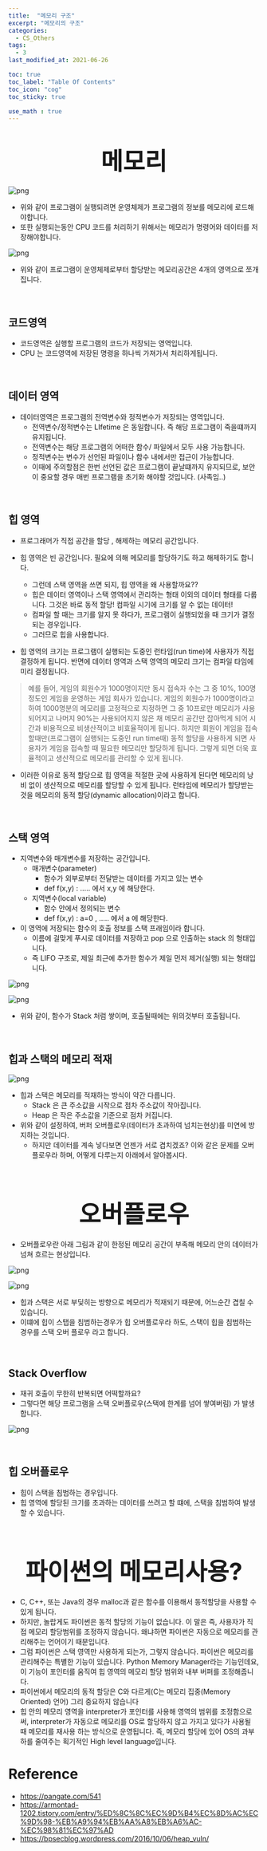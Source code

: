 ```yaml
---
title:  "메모리 구조"
excerpt: "메모리의 구조"
categories:
  - CS_Others
tags:
  - 3
last_modified_at: 2021-06-26

toc: true
toc_label: "Table Of Contents"
toc_icon: "cog"
toc_sticky: true

use_math : true
---
```


# <center><font size="15">메모리</font></center>

![png](/assets/images/Others/1_1.png)

- 위와 같이 프로그램이 실행되려면 운영체제가 프로그램의 정보를 메모리에 로드해야합니다.
- 또한 실행되는동안 CPU 코드를 처리하기 위해서는 메모리가 명령어와 데이터를 저장해야합니다. 

![png](/assets/images/Others/1_2.png)

- 위와 같이 프로그램이 운영체제로부터 할당받는 메모리공간은 4개의 영역으로 쪼개집니다. 

<br>

## 코드영역

- 코드영역은 실행할 프로그램의 코드가 저장되는 영역입니다. 
- CPU 는 코드영역에 저장된 명령을 하나씩 가져가서 처리하게됩니다. 

<br>

## 데이터 영역

- 데이터영역은 프로그램의 전역변수와 정적변수가 저장되는 영역입니다. 
  - 전역변수/정적변수는 LIfetime 은 동일합니다. 즉 해당 프로그램이 죽을떄까지 유지됩니다.
  - 전역변수는 해당 프로그램의 어떠한 함수/ 파일에서 모두 사용 가능합니다.
  - 정적변수는 변수가 선언된 파일이나 함수 내에서만 접근이 가능합니다. 
  - 이때에 주의할점은 한번 선언된 값은 프로그램이 끝날떄까지 유지되므로, 보안이 중요할 경우 매번 프로그램을 초기화 해야할 것입니다. (사족임..)

<br>

## 힙 영역

- 프로그래머가 직접 공간을 할당 , 해제하는 메모리 공간입니다. 
- 힙 영역은 빈 공간입니다. 필요에 의해 메모리를 할당하기도 하고 해제하기도 합니다.
  - 그런데 스택 영역을 쓰면 되지, 힙 영역을 왜 사용할까요??
  - 힙은 데이터 영역이나 스택 영역에서 관리하는 형태 이외의 데이터 형태를 다룹니다. 그것은 바로 동적 할당! 컴파일 시기에 크기를 알 수 없는 데이터!
  - 컴파일 할 때는 크기를 알지 못 하다가, 프로그램이 실행되었을 때 크기가 결정되는 경우입니다. 
  - 그러므로 힙을 사용합니다. 

- 힙 영역의 크기는 프로그램이 실행되는 도중인 런타임(run time)에 사용자가 직접 결정하게 됩니다. 반면에 데이터 영역과 스택 영역의 메모리 크기는 컴파일 타임에 미리 결정됩니다.

>예를 들어, 게임의 회원수가 1000명이지만 동시 접속자 수는 그 중 10%, 100명 정도인 게임을 운영하는 게임 회사가 있습니다. 
>게임의 회원수가 1000명이라고 하여 1000명분의 메모리를 고정적으로 지정하면 그 중 10프로만 메모리가 사용되어지고 나머지 90%는 사용되어지지 않은 채 메모리 공간만 잡아먹게 되어 시간과 비용적으로 비생산적이고 비효율적이게 됩니다. 
>하지만 회원이 게임을 접속할때만(프로그램이 실행되는 도중인 run time때) 동적 할당을 사용하게 되면 사용자가 게임을 접속할 때 필요한 메모리만 할당하게 됩니다. 
>그렇게 되면 더욱 효율적이고 생산적으로 메모리를 관리할 수 있게 됩니다.

- 이러한 이유로 동적 할당으로 힙 영역을 적절한 곳에 사용하게 된다면 메모리의 낭비 없이 생산적으로 메모리를 할당할 수 있게 됩니다. 런타임에 메모리가 할당받는 것을 메모리의 동적 할당(dynamic allocation)이라고 합니다.

<br>

## 스택 영역

- 지역변수와 매개변수를 저장하는 공간입니다. 
  - 매개변수(parameter)
    - 함수가 외부로부터 전달받는 데이터를 가지고 있는 변수
    - def f(x,y) :  ..... 에서 x,y 에 해당한다. 
  - 지역변수(local variable)
    - 함수 안에서 정의되는 변수 
    - def f(x,y) : a=0 , ..... 에서 a 에 해당한다. 
- 이 영역에 저장되는 함수의 호출 정보를 스택 프래임이라 합니다. 
  - 이름에 걸맞게 푸시로 데이터를 저장하고 pop 으로 인출하는 stack 의 형태입니다. 
  - 즉 LIFO 구조로, 제일 최근에 추가한 함수가 제일 먼저 제거(실행) 되는 형태입니다. 

![png](/assets/images/Others/1_6.png)

![png](/assets/images/Others/1_7.png)

- 위와 같이, 함수가 Stack 처럼 쌓이며, 호출될때에는 위의것부터 호출됩니다. 

<br>

## 힙과 스택의 메모리 적재

![png](/assets/images/Others/1_9.png)

- 힙과 스택은 메모리를 적재하는 방식이 약간 다릅니다.
  - Stack 은 큰 주소값을 시작으로 점차 주소값이 작아집니다.
  - Heap 은 작은 주소값을 기준으로 점차 커집니다. 
- 위와 같이 설정하여, 버퍼 오버플로우(데이터가 초과하여 넘치는현상)를 미연에 방지하는 것입니다. 
  - 하지만 데이터를 계속 넣다보면 언젠가 서로 겹치겠죠? 이와 같은 문제를 오버플로우라 하며, 어떻게 다루는지 아래에서 알아봅시다.

<br>

# <center><font size="15">오버플로우</font></center>

- 오버플로우란 아래 그림과 같이 한정된 메모리 공간이 부족해 메모리 안의 데이터가 넘쳐 흐르는 현상입니다.

![png](/assets/images/Others/1_10.png)

![png](/assets/images/Others/1_5.png)

- 힙과 스택은 서로 부딫히는 방향으로 메모리가 적재되기 때문에, 어느순간 겹칠 수 있습니다. 
- 이떄에 힙이 스탭을 침범하는경우가 힙 오버플로우라 하도, 스택이 힙을 침범하는 경우를 스택 오버 플로우 라고 합니다. 

<br>

## Stack Overflow

- 재귀 호출이 무한히 반복되면 어떡할까요?
- 그렇다면 해당 프로그램을 스택 오버플로우(스택에 한계를 넘어 쌓여버림) 가 발생합니다. 

![png](/assets/images/Others/1_8.png)

<br>

## 힙 오버플로우

- 힙이 스택을 침범하는 경우입니다. 
- 힙 영역에 할당된 크기를 초과하는 데이터를 쓰려고 할 떄에, 스택을 침범하여 발생할 수 있습니다. 

<br>

# <center><font size="15">파이썬의 메모리사용?</font></center>

- C, C++, 또는 Java의 경우 malloc과 같은 함수를 이용해서 동적할당을 사용할 수 있게 됩니다. 
- 하지만, 놀랍게도 파이썬은 동적 할당의 기능이 없습니다. 이 말은 즉, 사용자가 직접 메모리 할당범위를 조정하지 않습니다. 왜냐하면 파이썬은 자동으로 메모리를 관리해주는 언어이기 때문입니다.
- 그럼 파이썬은 스택 영역만 사용하게 되는가, 그렇지 않습니다. 파이썬은 메모리를 관리해주는 특별한 기능이 있습니다. Python Memory Manager라는 기능인데요, 이 기능이 포인터를 움직여 힙 영역의 메모리 할당 범위와 내부 버퍼를 조정해줍니다.
- 파이썬에서 메모리의 동적 할당은 C와 다르게(C는 메모리 집중(Memory Oriented) 언어) 그리 중요하지 않습니다
- 힙 안의 메모리 영역을 interpreter가 포인터를 사용해 영역의 범위를 조정함으로써, interpreter가 자동으로 메모리를 OS로 할당하지 않고 가지고 있다가 사용될 때 메모리를 재사용 하는 방식으로 운영됩니다. 즉, 메모리 할당에 있어 OS의 과부하를 줄여주는 획기적인 High level language입니다. 



# Reference

- https://pangate.com/541
- https://armontad-1202.tistory.com/entry/%ED%8C%8C%EC%9D%B4%EC%8D%AC%EC%9D%98-%EB%A9%94%EB%AA%A8%EB%A6%AC-%EC%98%81%EC%97%AD
- https://bpsecblog.wordpress.com/2016/10/06/heap_vuln/

